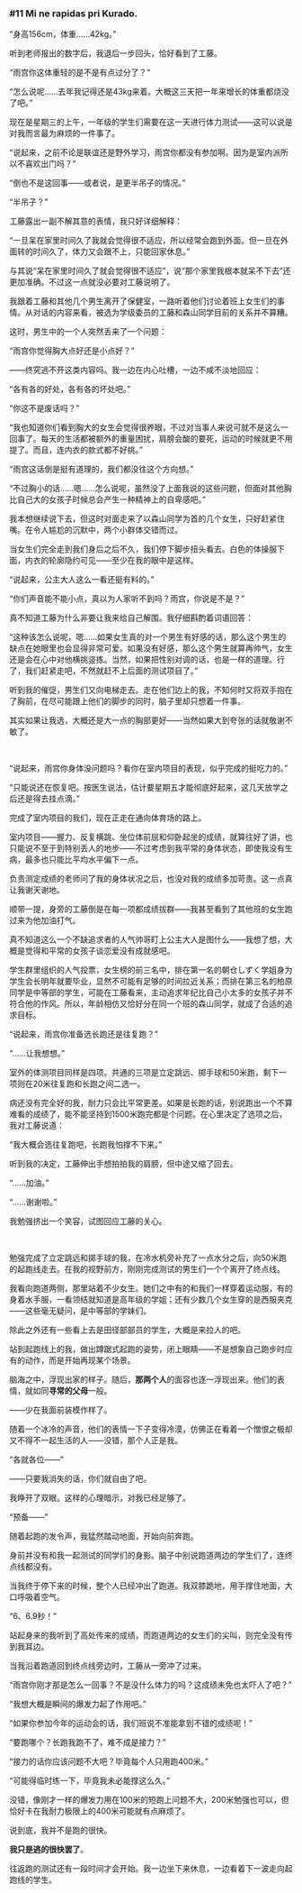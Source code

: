 ### #11 Mi ne rapidas pri Kurado.

“身高156cm，体重……42kg。”

听到老师报出的数字后，我退后一步回头，恰好看到了工藤。

“雨宫你这体重轻的是不是有点过分了？”

“怎么说呢……去年我记得还是43kg来着。大概这三天把一年来增长的体重都烧没了吧。”

现在是星期三的上午，一年级的学生们需要在这一天进行体力测试——这可以说是对我而言最为麻烦的一件事了。

“说起来，之前不论是联谊还是野外学习，雨宫你都没有参加啊。因为是室内派所以不喜欢出门吗？”

“倒也不是这回事——或者说，是更半吊子的情况。”

“半吊子？”

工藤露出一副不解其意的表情，我只好详细解释：

“一旦呆在家里时间久了我就会觉得很不适应，所以经常会跑到外面。但一旦在外面转的时间久了，体力又会跟不上，只能回家休息。”

与其说“呆在家里时间久了就会觉得很不适应”，说“那个家里我根本就呆不下去”还更加准确。不过这一点就没必要对工藤说明了。

我跟着工藤和其他几个男生离开了保健室，一路听着他们讨论着班上女生们的事情。从对话的内容来看，被选为学级委员的工藤和森山同学目前的关系并不算糟。

这时，男生中的一个人突然丢来了一个问题：

“雨宫你觉得胸大点好还是小点好？”

——终究逃不开这类内容吗。我一边在内心吐槽，一边不咸不淡地回应：

“各有各的好处，各有各的坏处吧。”

“你这不是废话吗？”

“我也知道你们看到胸大的女生会觉得很养眼，不过对当事人来说可就不是这么一回事了。每天的生活都被额外的重量困扰，肩膀会酸的要死，运动的时候就更不用提了。而且，连内衣的款式都不好挑。”

“雨宫这话倒是挺有道理的，我们都没往这个方向想。”

“不过胸小的话……嗯……怎么说呢，虽然没了上面我说的这些问题，但面对其他胸比自己大的女孩子时候总会产生一种精神上的自卑感吧。”

我本想继续说下去，但这时对面走来了以森山同学为首的几个女生，只好赶紧住嘴。在令人尴尬的沉默中，两个小群体交错而过。

当女生们完全走到我们身后之后不久，我们停下脚步扭头看去。白色的体操服下面，内衣的轮廓隐约可见——至少在我的眼中是这样。

“说起来，公主大人这么一看还挺有料的。”

“你们声音能不能小点，真以为人家听不到吗？雨宫，你说是不是？”

真不知道工藤为什么非要让我来给自己解围。我仔细斟酌着词语回答：

“这种该怎么说呢，嗯……如果女生真的对一个男生有好感的话，那么这个男生的缺点在她眼里也会显得非常可爱。如果没有好感，那么这个男生就算再帅气，女生还是会在心中对他横挑竖拣。当然，如果把性别对调的话，也是一样的道理。行了，我们赶紧走吧，不然就赶不上后面的测试项目了。”

听到我的催促，男生们又向电梯走去。走在他们边上的我，不知何时又将双手抱在了胸前，在尽可能跟上他们的脚步的同时，脑子里却只想着一件事。

其实如果让我选，大概还是大一点的胸部更好——当然如果大到夸张的话就敬谢不敏了。

&emsp;

“说起来，雨宫你身体没问题吗？看你在室内项目的表现，似乎完成的挺吃力的。”

“只能说还在恢复吧。按医生说法，估计要星期五才能彻底好起来，这几天放学之后还是得去挂点滴。”

完成了室内项目的我们，现在正走在通向体育场的路上。

室内项目——握力、反复横跳、坐位体前屈和仰卧起坐的成绩，就算往好了讲，也只能说不至于到特别丢人的地步——不过考虑到我平常的身体状态，即使我没有生病，最多也只能比平均水平偏下一点。

负责测定成绩的老师问了我的身体状况之后，也没对我的成绩多加苛责。这一点真让我谢天谢地。

顺带一提，身旁的工藤倒是在每一项都成绩拔群——我甚至看到了其他班的女生跑过来为他加油打气。

真不知道这么一个不缺追求者的人气帅哥盯上公主大人是图什么——我想了想，大概是觉得和平常的女孩子谈恋爱没有成就感吧。

学生群里组织的人气投票，女生榜的前三名中，排在第一名的朝仓しずく学姐身为学生会长明年就要毕业，显然不可能有足够的时间拉近关系；而排在第三名的柏原同学是中等部的学生，可能在工藤看来，主动追求年纪比自己小太多的女孩子并不符合他的作风。所以，年龄相仿又恰好分在同一个班的森山同学，就成了合适的追求目标。

“说起来，雨宫你准备选长跑还是往复跑？”

“……让我想想。”

室外的体测项目同样是四项。共通的三项是立定跳远、掷手球和50米跑，剩下一项则在20米往复跑和长跑之间二选一。

病还没有完全好的我，耐力只会比平常更差。如果是长跑的话，别说跑出一个不算难看的成绩了，能不能坚持到1500米跑完都是个问题。在心里决定了选项之后，我对工藤说道：

“我大概会选往复跑吧，长跑我怕撑不下来。”

听到我的决定，工藤伸出手想拍拍我的肩膀，但中途又缩了回去。

“……加油。”

“……谢谢啦。”

我勉强挤出一个笑容，试图回应工藤的关心。

&emsp;

勉强完成了立定跳远和掷手球的我，在冷水机旁补充了一点水分之后，向50米跑的起跑线走去。在我的视野前方，刚刚完成测试的男生们一个个离开了终点线。

我看向跑道两侧，那里站着不少女生。她们之中有的和我们一样穿着运动服，有的身着水手服，一看领结就知道是高年级的学姐；还有少数几个女生穿的是西服夹克——这些毫无疑问，是中等部的学妹们。

除此之外还有一些看上去是田径部部员的学生，大概是来拉人的吧。

站到起跑线上的我，做出蹲踞式起跑的姿势，闭上眼睛——不是想象自己跑步时应有的动作，而是开始再现某个场景。

脑海之中，浮现出家的样子。随后，**那两个人**的面容也逐一浮现出来。他们的表情，就如同**寻常的父母**一般。

——少在我面前装模作样了。

随着一个冰冷的声音，他们的表情一下子变得冷漠，仿佛正在看着一个憎恨之极却又不得不一起生活的人——没错，那个人正是我。

“各就各位——”

——只要我消失的话，你们就自由了吧。

我睁开了双眼。这样的心理暗示，对我已经足够了。

“预备——”

随着起跑的发令声，我猛然踏动地面，开始向前奔跑。

身前并没有和我一起测试的同学们的身影。脑子中别说跑道两边的学生们了，连终点线都没有。

当我终于停下来的时候，整个人已经冲出了跑道。我双膝跪地，用手撑住地面，大口呼吸着空气。

“6、6.9秒！”

站起身来的我听到了高处传来的成绩，而跑道两边的女生们的尖叫，则完全没有传到我耳边。

当我沿着跑道回到终点线旁边时，工藤从一旁冲了过来。

“雨宫你刚才那是怎么一回事？不是没什么体力的吗？这成绩未免也太吓人了吧？”

“我想大概是瞬间的爆发力起了作用吧。”

“如果你参加今年的运动会的话，我们班说不准能拿到不错的成绩呢！”

“要跑哪个？长跑我跑不了，难不成是接力？”

“接力的话你应该问题不大吧？毕竟每个人只用跑400米。”

“可能得临时练一下，毕竟我未必能撑这么久。”

没错，像刚才一样的爆发力用在100米的短跑上问题不大，200米勉强也可以，但恰好卡在我耐力极限上的400米可能就有点麻烦了。

说到底，我并不是跑的很快。

**我只是逃的很快罢了**。

往返跑的测试还有一段时间才会开始。我一边坐下来休息，一边看着下一波走向起跑线的学生。
